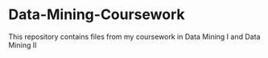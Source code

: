 # Data-Mining-Coursework
This repository contains files from my coursework in Data Mining I and Data Mining II
